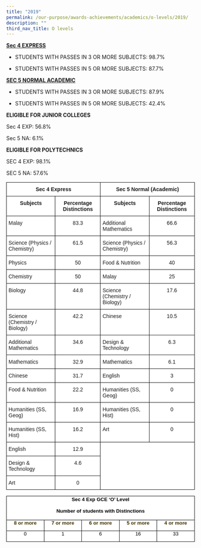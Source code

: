 ```yaml
---
title: "2019"
permalink: /our-purpose/awards-achievements/academics/o-levels/2019/
description: ""
third_nav_title: O levels
---
```

<strong><u>Sec 4 EXPRESS</u></strong>

* STUDENTS WITH PASSES IN 3 OR MORE SUBJECTS: 98.7%

* STUDENTS WITH PASSES IN 5 OR MORE SUBJECTS: 87.7%

<strong><u>SEC 5 NORMAL ACADEMIC</u></strong>

* STUDENTS WITH PASSES IN 3 OR MORE SUBJECTS: 87.9%

* STUDENTS WITH PASSES IN 5 OR MORE SUBJECTS:&nbsp;42.4%

**ELIGIBLE FOR JUNIOR COLLEGES**

Sec 4 EXP: 56.8%

Sec 5 NA: 6.1%

**ELIGIBLE FOR POLYTECHNICS**

SEC 4 EXP: 98.1%

SEC 5 NA: 57.6%

<style type="text/css">
.tg  {border-collapse:collapse;border-spacing:0;}
.tg td{border-color:black;border-style:solid;border-width:1px;font-family:Arial, sans-serif;font-size:14px;
  overflow:hidden;padding:10px 5px;word-break:normal;}
.tg th{border-color:black;border-style:solid;border-width:1px;font-family:Arial, sans-serif;font-size:14px;
  font-weight:normal;overflow:hidden;padding:10px 5px;word-break:normal;}
.tg .tg-9hzb{background-color:#FFF;font-weight:bold;text-align:center;vertical-align:top}
.tg .tg-ktyi{background-color:#FFF;text-align:left;vertical-align:top}
.tg .tg-7yig{background-color:#FFF;text-align:center;vertical-align:top}
</style>
<table class="tg">
<thead>
  <tr>
    <th colspan="2" class="tg-9hzb">Sec 4 Express</th>
    <th colspan="3" class="tg-9hzb">Sec 5 Normal (Academic)</th>
  </tr>
</thead>
<tbody>
  <tr>
    <td class="tg-9hzb">Subjects</td>
    <td class="tg-9hzb">Percentage Distinctions</td>
    <td colspan="2" class="tg-9hzb">Subjects</td>
    <td class="tg-9hzb">Percentage Distinctions</td>
  </tr>
  <tr>
    <td class="tg-ktyi">Malay</td>
    <td class="tg-7yig">83.3</td>
    <td colspan="2" class="tg-ktyi">Additional Mathematics</td>
    <td class="tg-7yig">66.6</td>
  </tr>
  <tr>
    <td class="tg-ktyi">Science (Physics / Chemistry)</td>
    <td class="tg-7yig">61.5</td>
    <td colspan="2" class="tg-ktyi">Science (Physics / Chemistry)</td>
    <td class="tg-7yig">56.3</td>
  </tr>
  <tr>
    <td class="tg-ktyi">Physics</td>
    <td class="tg-7yig">50</td>
    <td colspan="2" class="tg-ktyi">Food &amp; Nutrition</td>
    <td class="tg-7yig">40</td>
  </tr>
  <tr>
    <td class="tg-ktyi">Chemistry</td>
    <td class="tg-7yig">50</td>
    <td colspan="2" class="tg-ktyi">Malay</td>
    <td class="tg-7yig">25</td>
  </tr>
  <tr>
    <td class="tg-ktyi">Biology</td>
    <td class="tg-7yig">44.8</td>
    <td colspan="2" class="tg-ktyi">Science (Chemistry / Biology)</td>
    <td class="tg-7yig">17.6</td>
  </tr>
  <tr>
    <td class="tg-ktyi">Science (Chemistry / Biology)</td>
    <td class="tg-7yig">42.2</td>
    <td colspan="2" class="tg-ktyi">Chinese</td>
    <td class="tg-7yig">10.5</td>
  </tr>
  <tr>
    <td class="tg-ktyi">Additional Mathematics</td>
    <td class="tg-7yig">34.6</td>
    <td colspan="2" class="tg-ktyi">Design &amp; Technology</td>
    <td class="tg-7yig">6.3</td>
  </tr>
  <tr>
    <td class="tg-ktyi">Mathematics</td>
    <td class="tg-7yig">32.9</td>
    <td colspan="2" class="tg-ktyi">Mathematics</td>
    <td class="tg-7yig">6.1</td>
  </tr>
  <tr>
    <td class="tg-ktyi">Chinese</td>
    <td class="tg-7yig">31.7</td>
    <td colspan="2" class="tg-ktyi">English</td>
    <td class="tg-7yig">3</td>
  </tr>
  <tr>
    <td class="tg-ktyi">Food &amp; Nutrition</td>
    <td class="tg-7yig">22.2</td>
    <td colspan="2" class="tg-ktyi">Humanities (SS, Geog)</td>
    <td class="tg-7yig">0</td>
  </tr>
  <tr>
    <td class="tg-ktyi">Humanities (SS, Geog)</td>
    <td class="tg-7yig">16.9</td>
    <td colspan="2" class="tg-ktyi">Humanities (SS, Hist)</td>
    <td class="tg-7yig">0</td>
  </tr>
  <tr>
    <td class="tg-ktyi">Humanities (SS, Hist)</td>
    <td class="tg-7yig">16.2</td>
    <td colspan="2" class="tg-ktyi">Art</td>
    <td class="tg-7yig">0</td>
  </tr>
  <tr>
    <td class="tg-ktyi">English</td>
    <td class="tg-7yig">12.9</td>
    <td rowspan="3" colspan="3" class="tg-7yig"> &nbsp;&nbsp;<br>&nbsp;&nbsp;<br>&nbsp;&nbsp;</td>
  </tr>
  <tr>
    <td class="tg-ktyi">Design &amp; Technology</td>
    <td class="tg-7yig">4.6</td>
  </tr>
  <tr>
    <td class="tg-ktyi">Art</td>
    <td class="tg-7yig">0</td>
  </tr>
</tbody>
</table>

<table style="margin: 0px; outline: 0px; padding: 0px; color: rgb(0, 0, 0); font-family: &quot;PT Sans&quot;, sans-serif; font-size: 13px; font-style: normal; font-variant-ligatures: normal; font-variant-caps: normal; font-weight: 400; letter-spacing: normal; orphans: 2; text-align: left; text-transform: none; white-space: normal; widows: 2; word-spacing: 0px; -webkit-text-stroke-width: 0px; background-color: rgb(255, 255, 255); text-decoration-thickness: initial; text-decoration-style: initial; text-decoration-color: initial; border-collapse: collapse; border: none;" cellpadding="0" cellspacing="0" border="1" class="TableGrid1"><tbody style="margin: 0px; outline: 0px; padding: 0px;"><tr style="margin: 0px; outline: 0px; padding: 0px; height: 1pt;"><td style="margin: 0px; outline: 0px; padding: 0in 5.4pt; width: 349.85pt; border: 1pt solid windowtext; height: 1pt;" colspan="5" width="466"><p style="margin: 0px 0px 1em; outline: 0px; padding: 0px; line-height: 13.65pt; text-align: center;" align="center" class="MsoNormal"><b style="margin: 0px; outline: 0px; padding: 0px;"><span style="margin: 0px; outline: 0px; padding: 0px; font-size: 10pt; font-family: Arial, sans-serif;" lang="EN-SG">Sec 4 Exp GCE ‘O’ Level</span></b></p><p style="margin: 0px 0px 1em; outline: 0px; padding: 0px; line-height: 13.65pt; text-align: center;" align="center" class="MsoNormal"><b style="margin: 0px; outline: 0px; padding: 0px;"><span style="margin: 0px; outline: 0px; padding: 0px; font-size: 10pt; font-family: Arial, sans-serif;" lang="EN-SG">Number of students with Distinctions</span></b></p></td></tr><tr style="margin: 0px; outline: 0px; padding: 0px; height: 1pt;"><td style="margin: 0px; outline: 0px; padding: 0in 5.4pt; width: 69.95pt; border-right: 1pt solid windowtext; border-bottom: 1pt solid windowtext; border-left: 1pt solid windowtext; border-image: initial; border-top: none; height: 1pt;" width="93"><p style="margin: 0px 0px 1em; outline: 0px; padding: 0px; line-height: 18.2px; text-align: center;" align="center" class="MsoNormal"><b style="margin: 0px; outline: 0px; padding: 0px;"><span style="margin: 0px; outline: 0px; padding: 0px; font-size: 10pt; line-height: 15.3333px; font-family: Arial, sans-serif; color: rgb(64, 48, 0);" lang="EN-SG">8 or more</span></b></p></td><td style="margin: 0px; outline: 0px; padding: 0in 5.4pt; width: 69.95pt; border-top: none; border-left: none; border-bottom: 1pt solid windowtext; border-right: 1pt solid windowtext; height: 1pt;" width="93"><p style="margin: 0px 0px 1em; outline: 0px; padding: 0px; line-height: 18.2px; text-align: center;" align="center" class="MsoNormal"><b style="margin: 0px; outline: 0px; padding: 0px;"><span style="margin: 0px; outline: 0px; padding: 0px; font-size: 10pt; line-height: 15.3333px; font-family: Arial, sans-serif; color: rgb(64, 48, 0);" lang="EN-SG">7 or more</span></b><span style="margin: 0px; outline: 0px; padding: 0px; font-size: 10pt; line-height: 15.3333px; font-family: Arial, sans-serif;" lang="EN-SG"></span></p></td><td style="margin: 0px; outline: 0px; padding: 0in 5.4pt; width: 70pt; border-top: none; border-left: none; border-bottom: 1pt solid windowtext; border-right: 1pt solid windowtext; height: 1pt;" width="93"><p style="margin: 0px 0px 1em; outline: 0px; padding: 0px; line-height: 18.2px; text-align: center;" align="center" class="MsoNormal"><b style="margin: 0px; outline: 0px; padding: 0px;"><span style="margin: 0px; outline: 0px; padding: 0px; font-size: 10pt; line-height: 15.3333px; font-family: Arial, sans-serif; color: rgb(64, 48, 0);" lang="EN-SG">6 or more</span></b><span style="margin: 0px; outline: 0px; padding: 0px; font-size: 10pt; line-height: 15.3333px; font-family: Arial, sans-serif;" lang="EN-SG"></span></p></td><td style="margin: 0px; outline: 0px; padding: 0in 5.4pt; width: 69.95pt; border-top: none; border-left: none; border-bottom: 1pt solid windowtext; border-right: 1pt solid windowtext; height: 1pt;" width="93"><p style="margin: 0px 0px 1em; outline: 0px; padding: 0px; line-height: 18.2px; text-align: center;" align="center" class="MsoNormal"><b style="margin: 0px; outline: 0px; padding: 0px;"><span style="margin: 0px; outline: 0px; padding: 0px; font-size: 10pt; line-height: 15.3333px; font-family: Arial, sans-serif; color: rgb(64, 48, 0);" lang="EN-SG">5 or more</span></b><span style="margin: 0px; outline: 0px; padding: 0px; font-size: 10pt; line-height: 15.3333px; font-family: Arial, sans-serif;" lang="EN-SG"></span></p></td><td style="margin: 0px; outline: 0px; padding: 0in 5.4pt; width: 70pt; border-top: none; border-left: none; border-bottom: 1pt solid windowtext; border-right: 1pt solid windowtext; height: 1pt;" width="93"><p style="margin: 0px 0px 1em; outline: 0px; padding: 0px; line-height: 18.2px; text-align: center;" align="center" class="MsoNormal"><b style="margin: 0px; outline: 0px; padding: 0px;"><span style="margin: 0px; outline: 0px; padding: 0px; font-size: 10pt; line-height: 15.3333px; font-family: Arial, sans-serif; color: rgb(64, 48, 0);" lang="EN-SG">4 or more</span></b><span style="margin: 0px; outline: 0px; padding: 0px; font-size: 10pt; line-height: 15.3333px; font-family: Arial, sans-serif;" lang="EN-SG"></span></p></td></tr><tr style="margin: 0px; outline: 0px; padding: 0px; height: 1pt;"><td style="margin: 0px; outline: 0px; padding: 0in 5.4pt; width: 69.95pt; border-right: 1pt solid windowtext; border-bottom: 1pt solid windowtext; border-left: 1pt solid windowtext; border-image: initial; border-top: none; height: 1pt;" width="93"><p style="margin: 0px 0px 1em; outline: 0px; padding: 0px; line-height: 18.2px; text-align: center;" align="center" class="MsoNormal"><span style="margin: 0px; outline: 0px; padding: 0px; font-size: 10pt; line-height: 15.3333px; font-family: Arial, sans-serif;" lang="EN-SG">0</span></p></td><td style="margin: 0px; outline: 0px; padding: 0in 5.4pt; width: 69.95pt; border-top: none; border-left: none; border-bottom: 1pt solid windowtext; border-right: 1pt solid windowtext; height: 1pt;" width="93"><p style="margin: 0px 0px 1em; outline: 0px; padding: 0px; line-height: 18.2px; text-align: center;" align="center" class="MsoNormal"><span style="margin: 0px; outline: 0px; padding: 0px; font-size: 10pt; line-height: 15.3333px; font-family: Arial, sans-serif;" lang="EN-SG">1</span><span style="margin: 0px; outline: 0px; padding: 0px; font-size: 10pt; line-height: 15.3333px; font-family: Arial, sans-serif;" lang="EN-SG"></span></p></td><td style="margin: 0px; outline: 0px; padding: 0in 5.4pt; width: 70pt; border-top: none; border-left: none; border-bottom: 1pt solid windowtext; border-right: 1pt solid windowtext; height: 1pt;" width="93"><p style="margin: 0px 0px 1em; outline: 0px; padding: 0px; line-height: 18.2px; text-align: center;" align="center" class="MsoNormal"><span style="margin: 0px; outline: 0px; padding: 0px; font-size: 10pt; line-height: 15.3333px; font-family: Arial, sans-serif;" lang="EN-SG">6</span><span style="margin: 0px; outline: 0px; padding: 0px; font-size: 10pt; line-height: 15.3333px; font-family: Arial, sans-serif;" lang="EN-SG"></span></p></td><td style="margin: 0px; outline: 0px; padding: 0in 5.4pt; width: 69.95pt; border-top: none; border-left: none; border-bottom: 1pt solid windowtext; border-right: 1pt solid windowtext; height: 1pt;" width="93"><p style="margin: 0px 0px 1em; outline: 0px; padding: 0px; line-height: 18.2px; text-align: center;" align="center" class="MsoNormal"><span style="margin: 0px; outline: 0px; padding: 0px; font-size: 10pt; line-height: 15.3333px; font-family: Arial, sans-serif;" lang="EN-SG">16</span><span style="margin: 0px; outline: 0px; padding: 0px; font-size: 10pt; line-height: 15.3333px; font-family: Arial, sans-serif;" lang="EN-SG"></span></p></td><td style="margin: 0px; outline: 0px; padding: 0in 5.4pt; width: 70pt; border-top: none; border-left: none; border-bottom: 1pt solid windowtext; border-right: 1pt solid windowtext; height: 1pt;" width="93"><p style="margin: 0px 0px 1em; outline: 0px; padding: 0px; line-height: 18.2px; text-align: center;" align="center" class="MsoNormal"><span style="margin: 0px; outline: 0px; padding: 0px; font-size: 10pt; line-height: 15.3333px; font-family: Arial, sans-serif;" lang="EN-SG">33</span></p></td></tr></tbody></table>